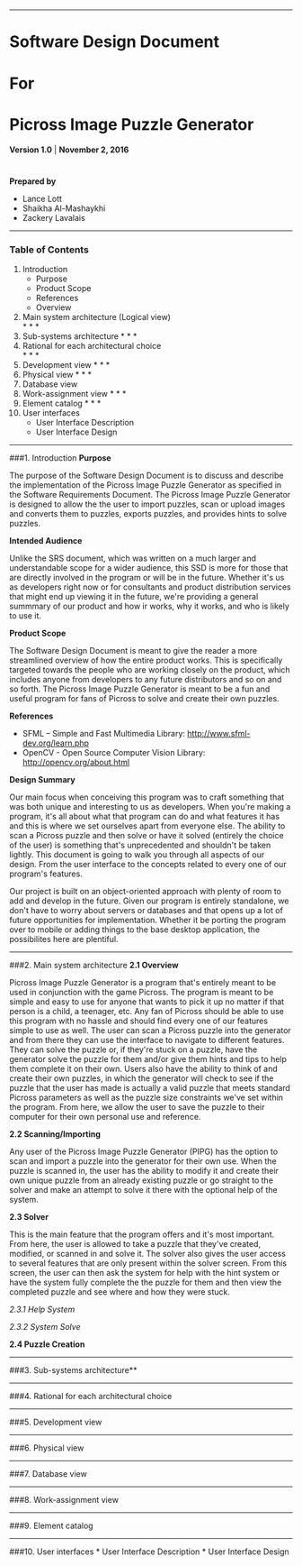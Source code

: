 ﻿#
-----
# Software Design Document
# For
# Picross Image Puzzle Generator 


**Version 1.0** | 
**November 2, 2016**

#

**Prepared by**
- Lance Lott
- Shaikha Al-Mashaykhi
- Zackery Lavalais


 
  



-----
### Table of Contents
1. Introduction                                                           
	* Purpose	                                                                                                                              
    * Product Scope                                                       
    * References                                        
    * Overview	
2. Main system architecture (Logical view)                                                    
    *
    *
    *	
3. Sub-systems architecture
    *
	*
	*
4. Rational for each architectural choice  
    *
	*
	*
5. Development view
    *
	*
	*
6. Physical view
    *
	*
	*
7. Database view
8. Work-assignment view
    *
	*
	*
9. Element catalog
    *
	*
	*
10. User interfaces
    * User Interface Description
	* User Interface Design

	
	
-----
###1. Introduction
**Purpose**

The purpose of the Software Design Document is to discuss and describe the implementation of the Picross Image Puzzle Generator as specified in the Software Requirements Document. The Picross Image Puzzle Generator is designed to allow the the user to import puzzles, scan or upload images and converts them to puzzles, exports puzzles, and provides hints to solve puzzles.

**Intended Audience**

Unlike the SRS document, which was written on a much larger and understandable scope for a wider audience, this SSD is more for those that are directly involved in the program or will be in the future. Whether it's us as developers right now or for consultants and product distribution services that might end up viewing it in the future, we're providing a general summmary of our product and how ir works, why it works, and who is likely to use it. 

**Product Scope**

The Software Design Document is meant to give the reader a more streamlined overview of how the entire product works. This is specifically targeted towards the people who are working closely on the product, which includes anyone from developers to any future distributors and so on and so forth. The Picross Image Puzzle Generator is meant to be a fun and useful program for fans of Picross to solve and create their own puzzles.

**References**

  - SFML – Simple and Fast Multimedia Library: http://www.sfml-dev.org/learn.php 
  - OpenCV - Open Source Computer Vision Library: http://opencv.org/about.html
 

**Design Summary**

Our main focus when conceiving this program was to craft something that was both unique and interesting to us as developers. When you're making a program, it's all about what that program can do and what features it has and this is where we set ourselves apart from everyone else. The ability to scan a Picross puzzle and then solve or have it solved (entirely the choice of the user) is something that's unprecedented and shouldn't be taken lightly. This document is going to walk you through all aspects of our design. From the user interface to the concepts related to every one of our program's features.
 
Our project is built on an object-oriented approach with plenty of room to add and develop in the future. Given our program is entirely standalone, we don't have to worry about servers or databases and that opens up a lot of future opportunities for implementation. Whether it be porting the program over to mobile or adding things to the base desktop application, the possibilites here are plentiful.

-----
###2. Main system architecture
**2.1 Overview**

Picross Image Puzzle Generator is a program that's entirely meant to be used in conjunction with the game Picross. The program is meant to be simple and easy to use for anyone that wants to pick it up no matter if that person is a child, a teenager, etc. Any fan of Picross should be able to use this program with no hassle and should find every one of our features simple to use as well. The user can scan a Picross puzzle into the generator and from there they can use the interface to navigate to different features. They can solve the puzzle or, if they're stuck on a puzzle, have the generator solve the puzzle for them and/or give them hints and tips to help them complete it on their own. Users also have the ability to think of and create their own puzzles, in which the generator will check to see if the puzzle that the user has made is actually a valid puzzle that meets standard Picross parameters as well as the puzzle size constraints we've set within the program. From here, we allow the user to save the puzzle to their computer for their own personal use and reference.

**2.2 Scanning/Importing**

Any user of the Picross Image Puzzle Generator (PIPG) has the option to scan and import a puzzle into the generator for their own use. When the puzzle is scanned in, the user has the ability to modify it and create their own unique puzzle from an already existing puzzle or go straight to the solver and make an attempt to solve it there with the optional help of the system.

**2.3 Solver**

This is the main feature that the program offers and it's most important. From here, the user is allowed to take a puzzle that they've created, modified, or scanned in and solve it. The solver also gives the user access to several features that are only present within the solver screen. From this screen, the user can then ask the system for help with the hint system or have the system fully complete the the puzzle for them and then view the completed puzzle and see where and how they were stuck. 

*2.3.1 Help System*

*2.3.2 System Solve*

**2.4 Puzzle Creation**

-----
###3. Sub-systems architecture**




-----
###4. Rational for each architectural choice                                                       

	
	
-----
###5. Development view                                       


-----
###6. Physical view                                                     




-----
###7. Database view




-----
###8. Work-assignment view
    
	
	
	
----
###9. Element catalog


----
###10. User interfaces
    * User Interface Description
	* User Interface Design
